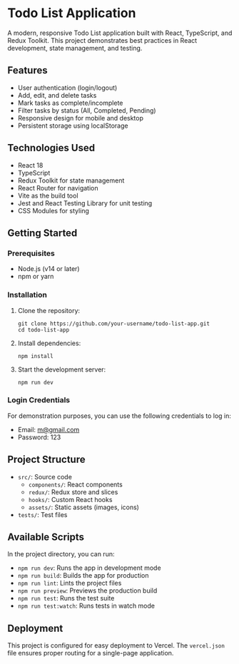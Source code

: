 # Todo List Application

A modern, responsive Todo List application built with React, TypeScript, and Redux Toolkit. This project demonstrates best practices in React development, state management, and testing.

## Features

- User authentication (login/logout)
- Add, edit, and delete tasks
- Mark tasks as complete/incomplete
- Filter tasks by status (All, Completed, Pending)
- Responsive design for mobile and desktop
- Persistent storage using localStorage

## Technologies Used

- React 18
- TypeScript
- Redux Toolkit for state management
- React Router for navigation
- Vite as the build tool
- Jest and React Testing Library for unit testing
- CSS Modules for styling

## Getting Started

### Prerequisites

- Node.js (v14 or later)
- npm or yarn

### Installation

1. Clone the repository:

   ```
   git clone https://github.com/your-username/todo-list-app.git
   cd todo-list-app
   ```

2. Install dependencies:

   ```
   npm install
   ```

3. Start the development server:
   ```
   npm run dev
   ```

### Login Credentials

For demonstration purposes, you can use the following credentials to log in:

- Email: m@gmail.com
- Password: 123

## Project Structure

- `src/`: Source code
  - `components/`: React components
  - `redux/`: Redux store and slices
  - `hooks/`: Custom React hooks
  - `assets/`: Static assets (images, icons)
- `tests/`: Test files

## Available Scripts

In the project directory, you can run:

- `npm run dev`: Runs the app in development mode
- `npm run build`: Builds the app for production
- `npm run lint`: Lints the project files
- `npm run preview`: Previews the production build
- `npm run test`: Runs the test suite
- `npm run test:watch`: Runs tests in watch mode

## Deployment

This project is configured for easy deployment to Vercel. The `vercel.json` file ensures proper routing for a single-page application.
